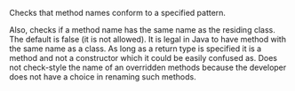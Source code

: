 <div>

Checks that method names conform to a specified pattern.

</div>

Also, checks if a method name has the same name as the residing class.
The default is false (it is not allowed). It is legal in Java to have
method with the same name as a class. As long as a return type is
specified it is a method and not a constructor which it could be easily
confused as. Does not check-style the name of an overridden methods
because the developer does not have a choice in renaming such methods.
